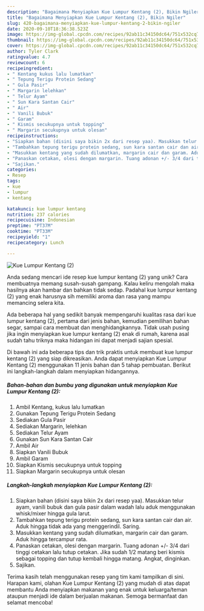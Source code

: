 ```yaml
---
description: "Bagaimana Menyiapkan Kue Lumpur Kentang (2), Bikin Ngiler"
title: "Bagaimana Menyiapkan Kue Lumpur Kentang (2), Bikin Ngiler"
slug: 420-bagaimana-menyiapkan-kue-lumpur-kentang-2-bikin-ngiler
date: 2020-09-10T18:36:38.523Z
image: https://img-global.cpcdn.com/recipes/92ab11c34150dc64/751x532cq70/kue-lumpur-kentang-2-foto-resep-utama.jpg
thumbnail: https://img-global.cpcdn.com/recipes/92ab11c34150dc64/751x532cq70/kue-lumpur-kentang-2-foto-resep-utama.jpg
cover: https://img-global.cpcdn.com/recipes/92ab11c34150dc64/751x532cq70/kue-lumpur-kentang-2-foto-resep-utama.jpg
author: Tyler Clark
ratingvalue: 4.7
reviewcount: 6
recipeingredient:
- " Kentang kukus lalu lumatkan"
- " Tepung Terigu Protein Sedang"
- " Gula Pasir"
- " Margarin lelehkan"
- " Telur Ayam"
- " Sun Kara Santan Cair"
- " Air"
- " Vanili Bubuk"
- " Garam"
- " Kismis secukupnya untuk topping"
- " Margarin secukupnya untuk olesan"
recipeinstructions:
- "Siapkan bahan (disini saya bikin 2x dari resep yaa). Masukkan telur ayam, vanili bubuk dan gula pasir dalam wadah lalu aduk menggunakan whisk/mixer hingga gula larut."
- "Tambahkan tepung terigu protein sedang, sun kara santan cair dan air. Aduk hingga tidak ada yang menggerindil. Saring."
- "Masukkan kentang yang sudah dilumatkan, margarin cair dan garam. Aduk hingga tercampur rata."
- "Panaskan cetakan, olesi dengan margarin. Tuang adonan +/- 3/4 dari tinggi cetakan lalu tutup cetakan. Jika sudah 1/2 matang beri kismis sebagai topping dan tutup kembali hingga matang. Angkat, dinginkan."
- "Sajikan."
categories:
- Resep
tags:
- kue
- lumpur
- kentang

katakunci: kue lumpur kentang 
nutrition: 237 calories
recipecuisine: Indonesian
preptime: "PT37M"
cooktime: "PT33M"
recipeyield: "1"
recipecategory: Lunch

---
```



![Kue Lumpur Kentang (2)](https://img-global.cpcdn.com/recipes/92ab11c34150dc64/751x532cq70/kue-lumpur-kentang-2-foto-resep-utama.jpg)

Anda sedang mencari ide resep kue lumpur kentang (2) yang unik? Cara membuatnya memang susah-susah gampang. Kalau keliru mengolah maka hasilnya akan hambar dan bahkan tidak sedap. Padahal kue lumpur kentang (2) yang enak harusnya sih memiliki aroma dan rasa yang mampu memancing selera kita.

Ada beberapa hal yang sedikit banyak mempengaruhi kualitas rasa dari kue lumpur kentang (2), pertama dari jenis bahan, kemudian pemilihan bahan segar, sampai cara membuat dan menghidangkannya. Tidak usah pusing jika ingin menyiapkan kue lumpur kentang (2) enak di rumah, karena asal sudah tahu triknya maka hidangan ini dapat menjadi sajian spesial.




Di bawah ini ada beberapa tips dan trik praktis untuk membuat kue lumpur kentang (2) yang siap dikreasikan. Anda dapat menyiapkan Kue Lumpur Kentang (2) menggunakan 11 jenis bahan dan 5 tahap pembuatan. Berikut ini langkah-langkah dalam menyiapkan hidangannya.

<!--inarticleads1-->

##### Bahan-bahan dan bumbu yang digunakan untuk menyiapkan Kue Lumpur Kentang (2):

1. Ambil  Kentang, kukus lalu lumatkan
1. Gunakan  Tepung Terigu Protein Sedang
1. Sediakan  Gula Pasir
1. Sediakan  Margarin, lelehkan
1. Sediakan  Telur Ayam
1. Gunakan  Sun Kara Santan Cair
1. Ambil  Air
1. Siapkan  Vanili Bubuk
1. Ambil  Garam
1. Siapkan  Kismis secukupnya untuk topping
1. Siapkan  Margarin secukupnya untuk olesan




<!--inarticleads2-->

##### Langkah-langkah menyiapkan Kue Lumpur Kentang (2):

1. Siapkan bahan (disini saya bikin 2x dari resep yaa). Masukkan telur ayam, vanili bubuk dan gula pasir dalam wadah lalu aduk menggunakan whisk/mixer hingga gula larut.
1. Tambahkan tepung terigu protein sedang, sun kara santan cair dan air. Aduk hingga tidak ada yang menggerindil. Saring.
1. Masukkan kentang yang sudah dilumatkan, margarin cair dan garam. Aduk hingga tercampur rata.
1. Panaskan cetakan, olesi dengan margarin. Tuang adonan +/- 3/4 dari tinggi cetakan lalu tutup cetakan. Jika sudah 1/2 matang beri kismis sebagai topping dan tutup kembali hingga matang. Angkat, dinginkan.
1. Sajikan.




Terima kasih telah menggunakan resep yang tim kami tampilkan di sini. Harapan kami, olahan Kue Lumpur Kentang (2) yang mudah di atas dapat membantu Anda menyiapkan makanan yang enak untuk keluarga/teman ataupun menjadi ide dalam berjualan makanan. Semoga bermanfaat dan selamat mencoba!
